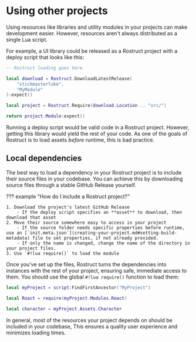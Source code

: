# Using other projects

Using resources like libraries and utility modules in your projects can make development easier. However, resources aren't always distributed as a single Lua script.

For example, a UI library could be released as a Rostruct project with a deploy script that looks like this:

```lua
-- Rostruct loading goes here

local download = Rostruct.DownloadLatestRelease(
	"stickmasterluke",
	"MyModule"
):expect()

local project = Rostruct.Require(download.Location .. "src/")

return project.Module:expect()
```

Running a deploy script would be valid code in a Rostruct project. However, getting this library would yield the rest of your code. As one of the goals of Rostruct is to load assets *before* runtime, this is bad practice.

## Local dependencies

The best way to load a dependency in your Rostruct project is to include their source files in your codebase. You can achieve this by downloading source files through a stable GitHub Release yourself.

??? example "How do I include a Rostruct project?"

	1. Download the project's latest GitHub Release
		- If the deploy script specifies an **asset** to download, then download that asset
	2. Move their source somewhere easy to access in your project
		- If the source folder needs specific properties before runtime, use an [`init.meta.json`](creating-your-project.md#setting-build-metadata) file to set properties, if not already provided.
		- If only the name is changed, change the name of the directory in your project files.
	3. Use `#!lua require()` to load the module

Once you've set up the files, Rostruct turns the dependencies into instances with the rest of your project, ensuring safe, immediate access to them. You should use the global `#!lua require()` function to load them:

```lua
local myProject = script:FindFirstAncestor("MyProject")

local Roact = require(myProject.Modules.Roact)

local character = myProject.Assets.Character
```

In general, most of the resources your project depends on should be included in your codebase, This ensures a quality user experience and minimizes loading times.
